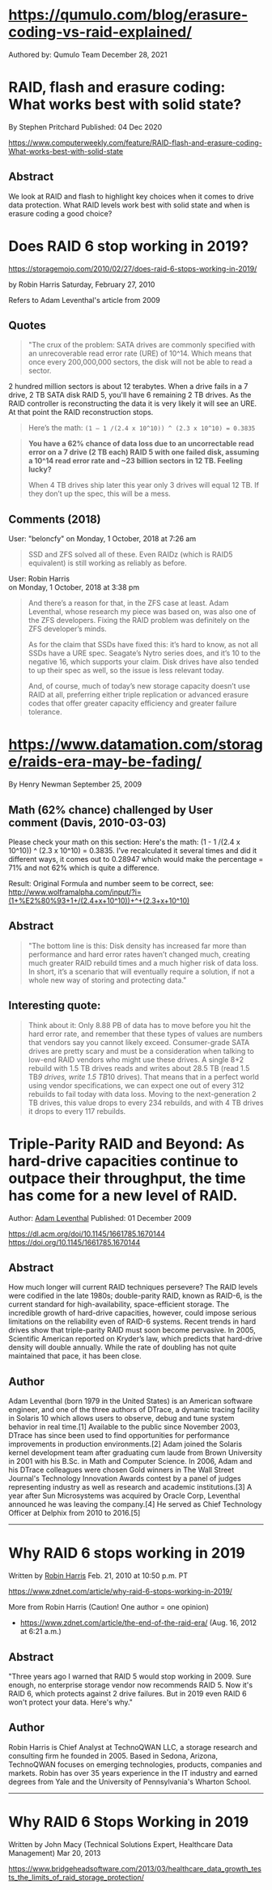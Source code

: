 # https://qumulo.com/blog/erasure-coding-vs-raid-explained/

Authored by: Qumulo Team 
December 28, 2021


# RAID, flash and erasure coding: What works best with solid state?

By Stephen Pritchard
Published: 04 Dec 2020 

https://www.computerweekly.com/feature/RAID-flash-and-erasure-coding-What-works-best-with-solid-state

## Abstract

We look at RAID and flash to highlight key choices when it comes to drive data
protection. What RAID levels work best with solid state and when is erasure
coding a good choice?



# Does RAID 6 stop working in 2019?

https://storagemojo.com/2010/02/27/does-raid-6-stops-working-in-2019/

by Robin Harris
Saturday, February 27, 2010 

Refers to Adam Leventhal's article from 2009

## Quotes

> "The crux of the problem:
SATA drives are commonly specified with an unrecoverable read error rate (URE)
of 10^14. Which means that once every 200,000,000 sectors, the disk will not be
able to read a sector.

2 hundred million sectors is about 12 terabytes. When a drive fails in a 7
drive, 2 TB SATA disk RAID 5, you'll have 6 remaining 2 TB drives. As the
RAID controller is reconstructing the data it is very likely it will see an
URE. At that point the RAID reconstruction stops.

> Here’s the math: `(1 – 1 /(2.4 x 10^10)) ^ (2.3 x 10^10) = 0.3835`

> **You have a 62% chance of data loss due to an uncorrectable read error on a 7
> drive (2 TB each) RAID 5 with one failed disk, assuming a 10^14 read error
> rate and ~23 billion sectors in 12 TB. Feeling lucky?**
>
> When 4 TB drives ship later this year only 3 drives will equal 12 TB. If they
> don’t up the spec, this will be a mess.


## Comments (2018)

User: "beloncfy"
on Monday, 1 October, 2018 at 7:26 am

> SSD and ZFS solved all of these. Even RAIDz (which is RAID5 equivalent) is
> still working as reliably as before.


User: Robin Harris    
on Monday, 1 October, 2018 at 3:38 pm

> And there’s a reason for that, in the ZFS case at least. Adam Leventhal,
> whose research my piece was based on, was also one of the ZFS developers.
> Fixing the RAID problem was definitely on the ZFS developer’s minds.  
>
> As for the claim that SSDs have fixed this: it’s hard to know, as not all
> SSDs have a URE spec. Seagate’s Nytro series does, and it’s 10 to the
> negative 16, which supports your claim. Disk drives have also tended to up
> their spec as well, so the issue is less relevant today.
>
> And, of course, much of today’s new storage capacity doesn’t use RAID at all,
> preferring either triple replication or advanced erasure codes that offer
> greater capacity efficiency and greater failure tolerance.
 


# https://www.datamation.com/storage/raids-era-may-be-fading/

By Henry Newman
September 25, 2009



## Math (62% chance) challenged by User comment (Davis, 2010-03-03)

Please check your math on this section:
Here's the math:
(1 - 1 /(2.4 x 10^10)) ^ (2.3 x 10^10) = 0.3835.
I’ve recalculated it several times and did it different ways, it comes out to
0.28947 which would make the percentage = 71% and not 62% which is quite a
difference.

Result: Original Formula and number seem to be correct, see:
http://www.wolframalpha.com/input/?i=(1+%E2%80%93+1+/(2.4+x+10^10))+^+(2.3+x+10^10)



## Abstract

> "The bottom line is this: Disk density has increased far more than
> performance and hard error rates haven’t changed much, creating much greater
> RAID rebuild times and a much higher risk of data loss. In short, it’s a
> scenario that will eventually require a solution, if not a whole new way of
> storing and protecting data."


## Interesting quote:

> Think about it: Only 8.88 PB of data has to move before you hit the hard
> error rate, and remember that these types of values are numbers that vendors
> say you cannot likely exceed. Consumer-grade SATA drives are pretty scary and
> must be a consideration when talking to low-end RAID vendors who might use
> these drives. A single 8+2 rebuild with 1.5 TB drives reads and writes about
> 28.5 TB (read 1.5 TB*9 drives, write 1.5 TB*10 drives). That means that in a
> perfect world using vendor specifications, we can expect one out of every 312
> rebuilds to fail today with data loss. Moving to the next-generation 2 TB
> drives, this value drops to every 234 rebuilds, and with 4 TB drives it drops
> to every 117 rebuilds.



# Triple-Parity RAID and Beyond: As hard-drive capacities continue to outpace their throughput, the time has come for a new level of RAID.

Author: [Adam Leventhal](https://en.wikipedia.org/wiki/Adam_Leventhal_(programmer))
Published: 01 December 2009

https://dl.acm.org/doi/10.1145/1661785.1670144
https://doi.org/10.1145/1661785.1670144


## Abstract

How much longer will current RAID techniques persevere? The RAID levels were codified in the late 1980s; double-parity RAID, known as RAID-6, is the current standard for high-availability, space-efficient storage. The incredible growth of hard-drive capacities, however, could impose serious limitations on the reliability even of RAID-6 systems. Recent trends in hard drives show that triple-parity RAID must soon become pervasive. In 2005, Scientific American reported on Kryder’s law, which predicts that hard-drive density will double annually. While the rate of doubling has not quite maintained that pace, it has been close.

## Author

Adam Leventhal (born 1979 in the United States) is an American software engineer, and one of the three authors of DTrace, a dynamic tracing facility in Solaris 10 which allows users to observe, debug and tune system behavior in real time.[1] Available to the public since November 2003, DTrace has since been used to find opportunities for performance improvements in production environments.[2] Adam joined the Solaris kernel development team after graduating cum laude from Brown University in 2001 with his B.Sc. in Math and Computer Science. In 2006, Adam and his DTrace colleagues were chosen Gold winners in The Wall Street Journal's Technology Innovation Awards contest by a panel of judges representing industry as well as research and academic institutions.[3] A year after Sun Microsystems was acquired by Oracle Corp, Leventhal announced he was leaving the company.[4] He served as Chief Technology Officer at Delphix from 2010 to 2016.[5] 


--------------------------------------------------------

# Why RAID 6 stops working in 2019

Written by [Robin Harris](https://www.zdnet.com/meet-the-team/robin-harris/)
Feb. 21, 2010 at 10:50 p.m. PT

https://www.zdnet.com/article/why-raid-6-stops-working-in-2019/

More from Robin Harris (Caution! One author = one opinion)

  * https://www.zdnet.com/article/the-end-of-the-raid-era/ (Aug. 16, 2012 at 6:21 a.m.)


## Abstract

"Three years ago I warned that RAID 5 would stop working in 2009. Sure enough, no enterprise storage vendor now recommends RAID 5. Now it's RAID 6, which protects against 2 drive failures. But in 2019 even RAID 6 won't protect your data. Here's why."

## Author

Robin Harris is Chief Analyst at TechnoQWAN LLC, a storage research and consulting firm he founded in 2005. Based in Sedona, Arizona, TechnoQWAN focuses on emerging technologies, products, companies and markets. Robin has over 35 years experience in the IT industry and earned degrees from Yale and the University of Pennsylvania's Wharton School.


--------------------------------------------------------

# Why RAID 6 Stops Working in 2019

Written by John Macy (Technical Solutions Expert, Healthcare Data Management)
Mar 20, 2013


https://www.bridgeheadsoftware.com/2013/03/healthcare_data_growth_tests_the_limits_of_raid_storage_protection/

